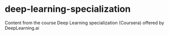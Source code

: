 # deep-learning-specialization
Content from the course Deep Learning specialization (Coursera) offered by DeepLearning.ai
